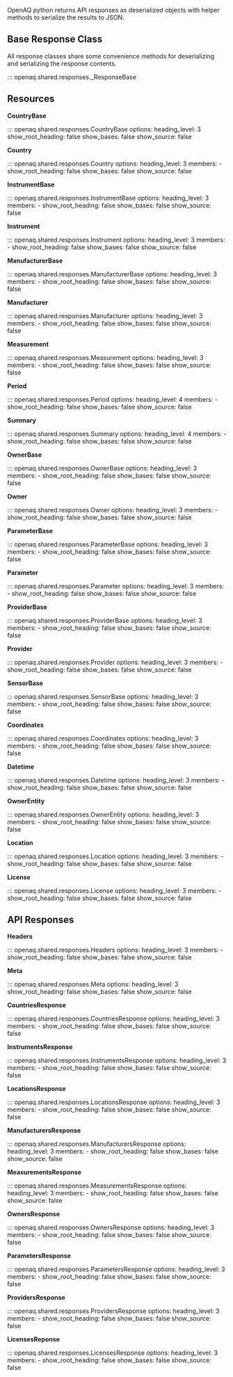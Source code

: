 OpenAQ python returns API responses as deserialized objects with helper methods to serialize the results to JSON.

## Base Response Class

All response classes share some convenience methods for deserializing and serializing the response contents.

::: openaq.shared.responses._ResponseBase

## Resources

__CountryBase__

::: openaq.shared.responses.CountryBase
    options:
      heading_level: 3
      show_root_heading: false
      show_bases: false
      show_source: false

__Country__

::: openaq.shared.responses.Country
    options:
      heading_level: 3
      members:
        -
      show_root_heading: false
      show_bases: false
      show_source: false

__InstrumentBase__

::: openaq.shared.responses.InstrumentBase
    options:
      heading_level: 3
      members:
        -
      show_root_heading: false
      show_bases: false
      show_source: false

__Instrument__

::: openaq.shared.responses.Instrument
    options:
      heading_level: 3
      members:
        -
      show_root_heading: false
      show_bases: false
      show_source: false

__ManufacturerBase__

::: openaq.shared.responses.ManufacturerBase
    options:
      heading_level: 3
      members:
        -
      show_root_heading: false
      show_bases: false
      show_source: false

__Manufacturer__

::: openaq.shared.responses.Manufacturer
    options:
      heading_level: 3
      members:
        -
      show_root_heading: false
      show_bases: false
      show_source: false

__Measurement__

::: openaq.shared.responses.Measurement
    options:
      heading_level: 3
      members:
        -
      show_root_heading: false
      show_bases: false
      show_source: false

__Period__

::: openaq.shared.responses.Period
    options:
      heading_level: 4
      members:
        -
      show_root_heading: false
      show_bases: false
      show_source: false

__Summary__

::: openaq.shared.responses.Summary
    options:
      heading_level: 4
      members:
        -
      show_root_heading: false
      show_bases: false
      show_source: false

__OwnerBase__

::: openaq.shared.responses.OwnerBase
    options:
      heading_level: 3
      members:
        -
      show_root_heading: false
      show_bases: false
      show_source: false

__Owner__

::: openaq.shared.responses.Owner
    options:
      heading_level: 3
      members:
        -
      show_root_heading: false
      show_bases: false
      show_source: false

__ParameterBase__

::: openaq.shared.responses.ParameterBase
    options:
      heading_level: 3
      members:
        -
      show_root_heading: false
      show_bases: false
      show_source: false

__Parameter__

::: openaq.shared.responses.Parameter
    options:
      heading_level: 3
      members:
        -
      show_root_heading: false
      show_bases: false
      show_source: false

__ProviderBase__

::: openaq.shared.responses.ProviderBase
    options:
      heading_level: 3
      members:
        -
      show_root_heading: false
      show_bases: false
      show_source: false

__Provider__

::: openaq.shared.responses.Provider
    options:
      heading_level: 3
      members:
        -
      show_root_heading: false
      show_bases: false
      show_source: false

__SensorBase__

::: openaq.shared.responses.SensorBase
    options:
      heading_level: 3
      members:
        -
      show_root_heading: false
      show_bases: false
      show_source: false

__Coordinates__

::: openaq.shared.responses.Coordinates
    options:
      heading_level: 3
      members:
        -
      show_root_heading: false
      show_bases: false
      show_source: false

__Datetime__

::: openaq.shared.responses.Datetime
    options:
      heading_level: 3
      members:
        -
      show_root_heading: false
      show_bases: false
      show_source: false

__OwnerEntity__

::: openaq.shared.responses.OwnerEntity
    options:
      heading_level: 3
      members:
        -
      show_root_heading: false
      show_bases: false
      show_source: false

__Location__

::: openaq.shared.responses.Location
    options:
      heading_level: 3
      members:
        -
      show_root_heading: false
      show_bases: false
      show_source: false

__License__

::: openaq.shared.responses.License
    options:
      heading_level: 3
      members:
        -
      show_root_heading: false
      show_bases: false
      show_source: false

## API Responses

__Headers__

::: openaq.shared.responses.Headers
    options:
      heading_level: 3
      members:
        -
      show_root_heading: false
      show_bases: false
      show_source: false

__Meta__

::: openaq.shared.responses.Meta
    options:
      heading_level: 3
      show_root_heading: false
      show_bases: false
      show_source: false

__CountriesResponse__

::: openaq.shared.responses.CountriesResponse
    options:
      heading_level: 3
      members:
        -
      show_root_heading: false
      show_bases: false
      show_source: false

__InstrumentsResponse__

::: openaq.shared.responses.InstrumentsResponse
    options:
      heading_level: 3
      members:
        -
      show_root_heading: false
      show_bases: false
      show_source: false

__LocationsResponse__

::: openaq.shared.responses.LocationsResponse
    options:
      heading_level: 3
      members:
        -
      show_root_heading: false
      show_bases: false
      show_source: false

__ManufacturersResponse__

::: openaq.shared.responses.ManufacturersResponse
    options:
      heading_level: 3
      members:
        -
      show_root_heading: false
      show_bases: false
      show_source: false

__MeasurementsResponse__

::: openaq.shared.responses.MeasurementsResponse
    options:
      heading_level: 3
      members:
        -
      show_root_heading: false
      show_bases: false
      show_source: false

__OwnersResponse__

::: openaq.shared.responses.OwnersResponse
    options:
      heading_level: 3
      members:
        -
      show_root_heading: false
      show_bases: false
      show_source: false

__ParametersResponse__

::: openaq.shared.responses.ParametersResponse
    options:
      heading_level: 3
      members:
        -
      show_root_heading: false
      show_bases: false
      show_source: false

__ProvidersResponse__

::: openaq.shared.responses.ProvidersResponse
    options:
      heading_level: 3
      members:
        -
      show_root_heading: false
      show_bases: false
      show_source: false

__LicensesReponse__

::: openaq.shared.responses.LicensesResponse
    options:
      heading_level: 3
      members:
        -
      show_root_heading: false
      show_bases: false
      show_source: false
